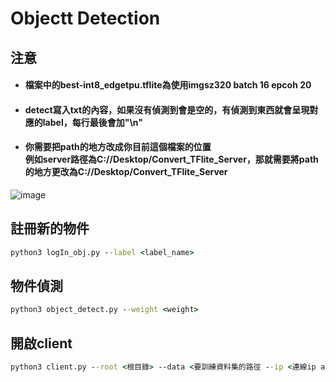 # Objectt Detection

## 注意 
* #### 檔案中的best-int8_edgetpu.tflite為使用imgsz320 batch 16 epcoh 20 
* #### detect寫入txt的內容，如果沒有偵測到會是空的，有偵測到東西就會呈現對應的label，每行最後會加"\n"
* #### 你需要把path的地方改成你目前這個檔案的位置<br>例如server路徑為C://Desktop/Convert_TFlite_Server，那就需要將path的地方更改為C://Desktop/Convert_TFlite_Server

![image](https://user-images.githubusercontent.com/88101776/210137823-266ce6fb-4569-4427-a7ea-46d902a9d677.png)


## 註冊新的物件

```cmd
python3 logIn_obj.py --label <label_name> 
```

## 物件偵測

```cmd
python3 object_detect.py --weight <weight> 
```
## 開啟client

```cmd
python3 client.py --root <根目錄> --data <要訓練資料集的路徑 --ip <連線ip addr>  --port <連線port>
```
